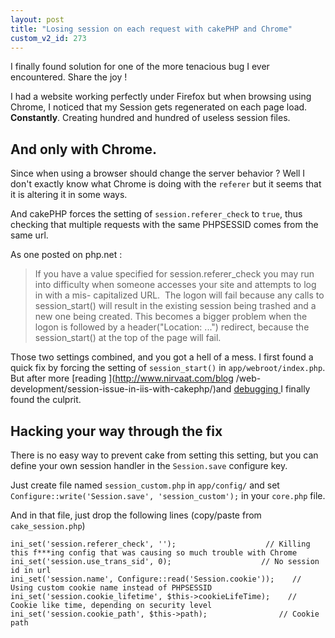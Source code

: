```yaml
---
layout: post
title: "Losing session on each request with cakePHP and Chrome"
custom_v2_id: 273
---
```


I finally found solution for one of the more tenacious bug I ever encountered.
Share the joy !

I had a website working perfectly under Firefox but when browsing using
Chrome, I noticed that my Session gets regenerated on each page load.
**Constantly**. Creating hundred and hundred of useless session files.

## And only with Chrome.

Since when using a browser should change the server behavior ? Well I don't
exactly know what Chrome is doing with the `referer` but it seems that it is
altering it in some ways.

And cakePHP forces the setting of `session.referer_check` to `true`, thus
checking that multiple requests with the same PHPSESSID comes from the same
url.

As one posted on php.net :

> If you have a value specified for session.referer_check you may run into
difficulty when someone accesses your site and attempts to log in with a mis-
capitalized URL.  The logon will fail because any calls to session_start()
will result in the existing session being trashed and a new one being created.
This becomes a bigger problem when the logon is followed by a
header("Location: ...") redirect, because the session_start() at the top of
the page will fail.

Those two settings combined, and you got a hell of a mess. I first found a
quick fix by forcing the setting of `session_start()` in
`app/webroot/index.php`. But after more [reading ](http://www.nirvaat.com/blog
/web-development/session-issue-in-iis-with-cakephp/)and [debugging
](http://freetofeel.com/page15/)I finally found the culprit.

## Hacking your way through the fix

There is no easy way to prevent cake from setting this setting, but you can
define your own session handler in the `Session.save` configure key.

Just create file named `session_custom.php` in `app/config/` and set
`Configure::write('Session.save', 'session_custom');` in your `core.php` file.

And in that file, just drop the following lines (copy/paste from
`cake_session.php`)

    
    ini_set('session.referer_check', '');                    // Killing this f***ing config that was causing so much trouble with Chrome  
    ini_set('session.use_trans_sid', 0);                    // No session id in url  
    ini_set('session.name', Configure::read('Session.cookie'));    // Using custom cookie name instead of PHPSESSID  
    ini_set('session.cookie_lifetime', $this->cookieLifeTime);    // Cookie like time, depending on security level  
    ini_set('session.cookie_path', $this->path);                // Cookie path


